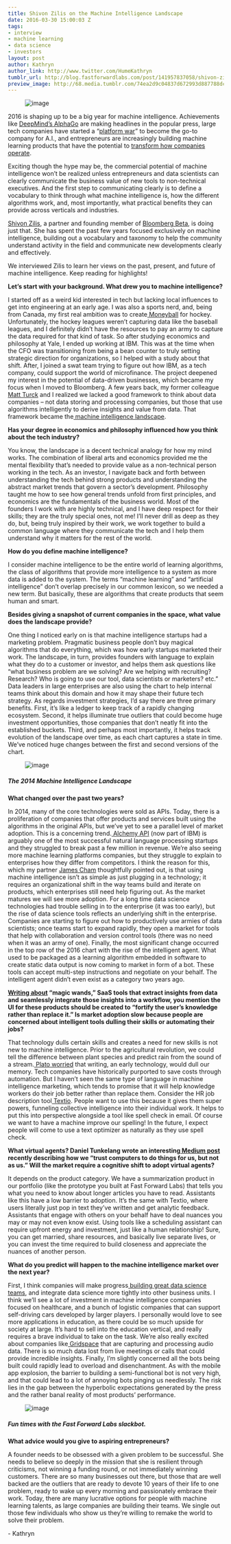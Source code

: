 ```yaml
---
title: Shivon Zilis on the Machine Intelligence Landscape
date: 2016-03-30 15:00:03 Z
tags:
- interview
- machine learning
- data science
- investors
layout: post
author: Kathryn
author_link: http://www.twitter.com/HumeKathryn
tumblr_url: http://blog.fastforwardlabs.com/post/141957837058/shivon-zilis-on-the-machine-intelligence-landscape
preview_image: http://68.media.tumblr.com/74ea2d9c04837d672993d887788dcd76/tumblr_inline_o4tb0bi8wF1ta78fg_540.png
---
```


<figure data-orig-width="727" data-orig-height="541" class="tmblr-full"><img src="http://68.media.tumblr.com/74ea2d9c04837d672993d887788dcd76/tumblr_inline_o4tb0bi8wF1ta78fg_540.png" alt="image" data-orig-width="727" data-orig-height="541"/></figure><p>2016 is shaping up to be a big year for machine intelligence. Achievements like <a href="http://t.umblr.com/redirect?z=https%3A%2F%2Fdeepmind.com%2Falpha-go.html&amp;t=OWFhNGUyZTg5YTZhMDA5YzMxMjhkZTcwZTA3ZjVkNTlkMTM5OWI5OCxXelB4R3dDVA%3D%3D">DeepMind’s AlphaGo</a> are making headlines in the popular press, large tech companies have started a “<a href="http://t.umblr.com/redirect?z=http%3A%2F%2Fwww.nytimes.com%2F2016%2F03%2F26%2Ftechnology%2Fthe-race-is-on-to-control-artificial-intelligence-and-techs-future.html%3Faction%3Dclick%26contentCollection%3DTechnology%26module%3DRelatedCoverage%26region%3DEndOfArticle%26pgtype%3Darticle&amp;t=NzFhYjEzNjJiMmY1NmNhZDFiMjQ2MWY0ZDQxYTc2MGUxODA2ZmZjNixXelB4R3dDVA%3D%3D">platform war</a>” to become the go-to company for A.I., and entrepreneurs are increasingly building machine learning products that have the potential to <a href="http://t.umblr.com/redirect?z=http%3A%2F%2Ftechcrunch.com%2F2016%2F03%2F19%2Fhow-real-businesses-are-using-machine-learning%2F&amp;t=MzRiYTE2MmVjYjBiN2UyZjQ3Zjc4YWRjOGI0ZjVmYmViODViZGY2OSxXelB4R3dDVA%3D%3D">transform how companies operate</a>. </p><p>Exciting though the hype may be, the commercial potential of machine intelligence won’t be realized unless entrepreneurs and data scientists can clearly communicate the business value of new tools to non-technical executives. And the first step to communicating clearly is to define a vocabulary to think through what machine intelligence is, how the different algorithms work, and, most importantly, what practical benefits they can provide across verticals and industries. </p><p><a href="http://t.umblr.com/redirect?z=http%3A%2F%2Fwww.shivonzilis.com%2F&amp;t=Y2UyNGUzNGI0YTMxYmNhYzFlNzQxMWJmMDMwZGI4YjBlN2ZmMTI3NCxXelB4R3dDVA%3D%3D">Shivon Zilis</a>, a partner and founding member of <a href="http://t.umblr.com/redirect?z=https%3A%2F%2Fen.wikipedia.org%2Fwiki%2FBloomberg_Beta&amp;t=NTM4NjA1ZDJkZWU2M2FjZTgzNDk0Nzk0NzkwZDdlNjdiYWQwYjRkNCxXelB4R3dDVA%3D%3D">Bloomberg Beta</a>, is doing just that. She has spent the past few years focused exclusively on machine intelligence, building out a vocabulary and taxonomy to help the community understand activity in the field and communicate new developments clearly and effectively. </p><p>We interviewed Zilis to learn her views on the past, present, and future of machine intelligence. Keep reading for highlights!</p><!-- more --><p><b>Let’s start with your background. What drew you to machine intelligence?</b></p><p>I started off as a weird kid interested in tech but lacking local influences to get into engineering at an early age. I was also a sports nerd, and, being from Canada, my first real ambition was to create<a href="http://www.amazon.com/Moneyball-The-Winning-Unfair-Game/dp/0393324818"> Moneyball</a> for hockey. Unfortunately, the hockey leagues weren’t capturing data like the baseball leagues, and I definitely didn’t have the resources to pay an army to capture the data required for that kind of task. So after studying economics and philosophy at Yale, I ended up working at IBM. This was at the time when the CFO was transitioning from being a bean counter to truly setting strategic direction for organizations, so I helped with a study about that shift. After, I joined a swat team trying to figure out how IBM, as a tech company, could support the world of microfinance. The project deepened my interest in the potential of data-driven businesses, which became my focus when I moved to Bloomberg. A few years back, my former colleague<a href="https://twitter.com/mattturck"> Matt Turck</a> and I realized we lacked a good framework to think about data companies – not data storing and processing companies, but those that use algorithms intelligently to derive insights and value from data. That framework became the<a href="http://www.shivonzilis.com/machineintelligence"> machine intelligence landscape</a>.</p><p><b>Has your degree in economics and philosophy influenced how you think about the tech industry?</b></p><p>You know, the landscape is a decent technical analogy for how my mind works. The combination of liberal arts and economics provided me the mental flexibility that’s needed to provide value as a non-technical person working in the tech. As an investor, I navigate back and forth between understanding the tech behind strong products and understanding the abstract market trends that govern a sector’s development. Philosophy taught me how to see how general trends unfold from first principles, and economics are the fundamentals of the business world. Most of the founders I work with are highly technical, and I have deep respect for their skills; they are the truly special ones, not me! I’ll never drill as deep as they do, but, being truly inspired by their work, we work together to build a common language where they communicate the tech and I help them understand why it matters for the rest of the world.  	</p><p><b>How do you define machine intelligence?</b></p><p>I consider machine intelligence to be the entire world of learning algorithms, the class of algorithms that provide more intelligence to a system as more data is added to the system. The terms “machine learning” and “artificial intelligence” don’t overlap precisely in our common lexicon, so we needed a new term. But basically, these are algorithms that create products that seem human and smart.  </p><p><b>Besides giving a snapshot of current companies in the space, what value does the landscape provide?</b></p><p>One thing I noticed early on is that machine intelligence startups had a marketing problem. Pragmatic business people don’t buy magical algorithms that do everything, which was how early startups marketed their work. The landscape, in turn, provides founders with language to explain what they do to a customer or investor, and helps them ask questions like “what business problem are we solving? Are we helping with recruiting? Research? Who is going to use our tool, data scientists or marketers? etc.” Data leaders in large enterprises are also using the chart to help internal teams think about this domain and how it may shape their future tech strategy. As regards investment strategies, I’d say there are three primary benefits. First, it’s like a ledger to keep track of a rapidly changing ecosystem. Second, it helps illuminate true outliers that could become huge investment opportunities, those companies that don’t neatly fit into the established buckets. Third, and perhaps most importantly, it helps track evolution of the landscape over time, as each chart captures a state in time. We’ve noticed huge changes between the first and second versions of the chart.<br/></p><figure data-orig-width="721" data-orig-height="538" class="tmblr-full"><img src="http://68.media.tumblr.com/31d281787156ba2adcd1da3ced0b7c55/tumblr_inline_o4tfgxZQKk1ta78fg_540.png" alt="image" data-orig-width="721" data-orig-height="538"/></figure>

##### The 2014 Machine Intelligence Landscape

<p><b>What changed over the past two years?</b><br/></p><p>In 2014, many of the core technologies were sold as APIs. Today, there is a proliferation of companies that offer products and services built using the algorithms in the original APIs, but we’ve yet to see a parallel level of market adoption. This is a concerning trend.<a href="http://www.alchemyapi.com/"> Alchemy API</a> (now part of IBM) is arguably one of the most successful natural language processing startups and they struggled to break past a few million in revenue. We’re also seeing more machine learning platforms companies, but they struggle to explain to enterprises how they differ from competitors. I think the reason for this, which my partner <a href="https://twitter.com/jamescham">James Cham</a> thoughtfully pointed out, is that using machine intelligence isn’t as simple as just plugging in a technology; it requires an organizational shift in the way teams build and iterate on products, which enterprises still need help figuring out. As the market matures we will see more adoption. For a long time data science technologies had trouble selling in to the enterprise (it was too early), but the rise of data science tools reflects an underlying shift in the enterprise. Companies are starting to figure out how to productively use armies of data scientists; once teams start to expand rapidly, they open a market for tools that help with collaboration and version control tools (there was no need when it was an army of one). Finally, the most significant change occurred in the top row of the 2016 chart with the rise of the intelligent agent. What used to be packaged as a learning algorithm embedded in software to create static data output is now coming to market in form of a bot. These tools can accept multi-step instructions and negotiate on your behalf. The intelligent agent didn’t even exist as a category two years ago.  </p><p><b><a href="http://techcrunch.com/2015/11/26/machine-intelligence-in-the-real-world/">Writing about</a> “magic wands,” SaaS tools that extract insights from data and seamlessly integrate those insights into a workflow, you mention the UI for these products should be created to “fortify the user’s knowledge rather than replace it.” Is market adoption slow because people are concerned about intelligent tools dulling their skills or automating their jobs?</b></p><p>That technology dulls certain skills and creates a need for new skills is not new to machine intelligence. Prior to the agricultural revolution, we could tell the difference between plant species and predict rain from the sound of a stream.<a href="http://www.umich.edu/~lsarth/filecabinet/PlatoOnWriting.html"> Plato worried</a> that writing, an early technology, would dull our memory. Tech companies have historically purported to save costs through automation. But I haven’t seen the same type of language in machine intelligence marketing, which tends to promise that it will help knowledge workers do their job better rather than replace them. Consider the HR job description tool<a href="https://textio.com/"> Textio</a>. People want to use this because it gives them super powers, funneling collective intelligence into their individual work. It helps to put this into perspective alongside a tool like spell check in email. Of course we want to have a machine improve our spelling! In the future, I expect people will come to use a text optimizer as naturally as they use spell check.  </p><p><b>What virtual agents? Daniel Tunkelang wrote an interesting<a href="https://medium.com/@dtunkelang/a-question-of-agency-e4495b7ad11#.xsuthlgje"> Medium post</a> recently describing how we “trust computers to do things for us, but not as us.” Will the market require a cognitive shift to adopt virtual agents?</b></p><p>It depends on the product category. We have a summarization product in our portfolio (like the prototype you built at Fast Forward Labs) that tells you what you need to know about longer articles you have to read. Assistants like this have a low barrier to adoption. It’s the same with Textio, where users literally just pop in text they’ve written and get analytic feedback. Assistants that engage with others on your behalf have to deal nuances you may or may not even know exist. Using tools like a scheduling assistant can require upfront energy and investment, just like a human relationship! Sure, you can get married, share resources, and basically live separate lives, or you can invest the time required to build closeness and appreciate the nuances of another person.</p><p><b>What do you predict will happen to the machine intelligence market over the next year?</b></p><p>First, I think companies will make progress<a href="http://blog.fastforwardlabs.com/post/141856452603/fast-forward-labs-data-leadership-conference"> building great data science teams</a>, and integrate data science more tightly into other business units. I think we’ll see a lot of investment in machine intelligence companies focused on healthcare, and a bunch of logistic companies that can support self-driving cars developed by larger players. I personally would love to see more applications in education, as there could be so much upside for society at large. It’s hard to sell into the education vertical, and really requires a brave individual to take on the task. We’re also really excited about companies like<a href="https://www.gridspace.com/"> Gridspace</a> that are capturing and processing audio data. There is so much data lost from live meetings or calls that could provide incredible insights. Finally, I’m slightly concerned all the bots being built could rapidly lead to overload and disenchantment. As with the mobile app explosion, the barrier to building a semi-functional bot is not very high, and that could lead to a lot of annoying bots pinging us needlessly. The risk lies in the gap between the hyperbolic expectations generated by the press and the rather banal reality of most products’ performance.</p><figure data-orig-width="427" data-orig-height="133" class="tmblr-full"><img src="http://68.media.tumblr.com/0368708f97fcb78bcce4fbc6eefe44c5/tumblr_inline_o4uxmbVccY1ta78fg_540.png" alt="image" data-orig-width="427" data-orig-height="133"/></figure>

##### Fun times with the Fast Forward Labs slackbot.

<p><b>What advice would you give to aspiring entrepreneurs? </b></p><p>A founder needs to be obsessed with a given problem to be successful. She needs to believe so deeply in the mission that she is resilient through criticisms, not winning a funding round, or not immediately winning customers. There are so many businesses out there, but those that are well backed are the outliers that are ready to devote 10 years of their life to one problem, ready to wake up every morning and passionately embrace their work. Today, there are many lucrative options for people with machine learning talents, as large companies are building their teams. We single out those few individuals who show us they’re willing to remake the world to solve their problem.<br/></p><p>- Kathryn</p>
